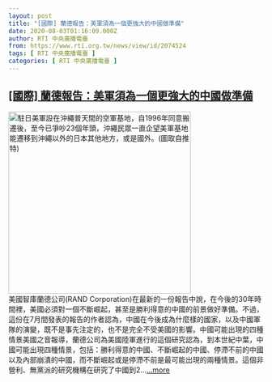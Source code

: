 ```yaml
---
layout: post
title: "[國際] 蘭德報告：美軍須為一個更強大的中國做準備"
date: 2020-08-03T01:16:09.000Z
author: RTI 中央廣播電臺
from: https://www.rti.org.tw/news/view/id/2074524
tags: [ RTI 中央廣播電臺 ]
categories: [ RTI 中央廣播電臺 ]
---
```

<!--1596417369000-->
[[國際] 蘭德報告：美軍須為一個更強大的中國做準備](https://www.rti.org.tw/news/view/id/2074524)
------

<div>
<img src="https://static.rti.org.tw/assets/thumbnails/2019/02/26/3ab713f7b3ee52540e949ae3582e73df.jpg" width="360" alt="駐日美軍設在沖繩普天間的空軍基地，自1996年同意搬遷後，至今已爭吵23個年頭，沖繩民眾一直企望美軍基地能遷移到沖繩以外的日本其他地方，或是國外。(圖取自推特)" title="駐日美軍設在沖繩普天間的空軍基地，自1996年同意搬遷後，至今已爭吵23個年頭，沖繩民眾一直企望美軍基地能遷移到沖繩以外的日本其他地方，或是國外。(圖取自推特)"><br>美國智庫蘭德公司(RAND Corporation)在最新的一份報告中說，在今後的30年時間裡，美國必須對一個不斷崛起，甚至是勝利得意的中國的前景做好準備。不過，這份在7月間發表的報告的作者認為，中國在今後成為什麼樣的國家，以及中國軍隊的演變，既不是事先注定的，也不是完全不受美國的影響。中國可能出現的四種情景美國之音報導，蘭德公司為美國陸軍進行的這個研究認為，到本世紀中葉，中國可能出現四種情景，包括：勝利得意的中國、不斷崛起的中國、停滯不前的中國以及內部崩潰的中國，而不斷崛起或是停滯不前是最可能出現的兩種情景。這個非營利、無黨派的研究機構在研究了中國到2...<a target="_blank" href="https://www.rti.org.tw/news/view/id/2074524">...more</a>
</div>
